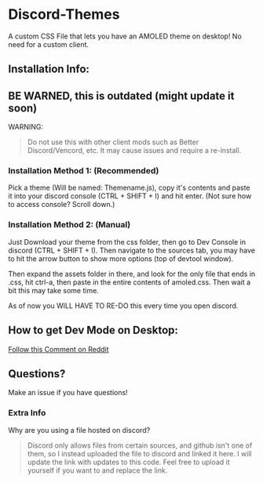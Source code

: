 # Discord-Themes
 A custom CSS File that lets you have an AMOLED theme on desktop! No need for a custom client.

## Installation Info:

## BE WARNED, this is outdated (might update it soon)


WARNING:
> Do not use this with other client mods such as Better Discord/Vencord, etc. It may cause issues and require a re-install.
### Installation Method 1: (Recommended)
Pick a theme (Will be named: Themename.js), copy it's contents and paste it into your discord console (CTRL + SHIFT + I) and hit enter. (Not sure how to access console? Scroll down.)

### Installation Method 2: (Manual)
Just Download your theme from the css folder, then go to Dev Console in discord (CTRL + SHIFT + I). Then navigate to the sources tab, you may have to hit the arrow button to show more options (top of devtool window).

Then expand the assets folder in there, and look for the only file that ends in .css, hit ctrl-a, then paste in the entire contents of amoled.css. Then wait a bit this may take some time. 

As of now you WILL HAVE TO RE-DO this every time you open discord.
## How to get Dev Mode on Desktop:
[Follow this Comment on Reddit](https://www.reddit.com/r/discordapp/comments/sc61n3/comment/hu4fw5x/)

## Questions?
Make an issue if you have questions!

### Extra Info
Why are you using a file hosted on discord?
> Discord only allows files from certain sources, and github isn't one of them, so I instead uploaded the file to discord and linked it here. I will update the link with updates to this code. Feel free to upload it yourself if you want to and replace the link.
